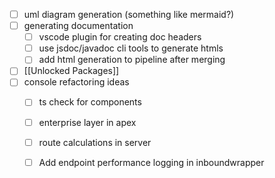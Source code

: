 - [ ] uml diagram generation (something like mermaid?)
- [ ] generating documentation
	- [ ] vscode plugin for creating doc headers
	- [ ] use jsdoc/javadoc cli tools to generate htmls
	- [ ] add html generation to pipeline after merging
- [ ] [[Unlocked Packages]]
- [ ] console refactoring ideas
	- [ ] ts check for components
	- [ ] enterprise layer in apex
	- [ ] route calculations in server
	- [ ] Add endpoint performance logging in inboundwrapper


